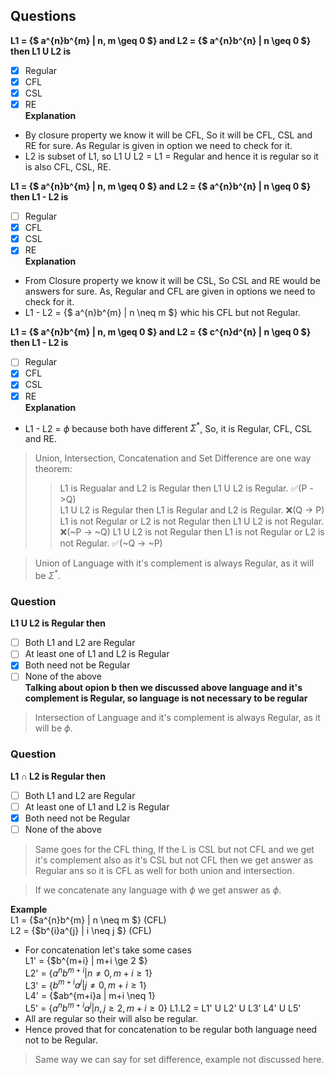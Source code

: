 ## Questions

**L1 = {$ a^{n}b^{m} | n, m \geq 0 $} and L2 = {$ a^{n}b^{n} | n \geq 0 $} then L1 U L2 is**
- [x] Regular
- [x] CFL
- [x] CSL
- [x] RE  
**Explanation**
- By closure property we know it will be CFL, So it will be CFL, CSL and RE for sure. As Regular is given in option we need to check for it.
- L2 is subset of L1, so L1 U L2 = L1 = Regular and hence it is regular so it is also CFL, CSL, RE.

**L1 = {$ a^{n}b^{m} | n, m \geq 0 $} and L2 = {$ a^{n}b^{n} | n \geq 0 $} then L1 - L2 is**
- [ ] Regular
- [x] CFL
- [x] CSL
- [x] RE  
**Explanation**
- From Closure property we know it will be CSL, So CSL and RE would be answers for sure. As, Regular and CFL are given in options we need to check for it.
- L1 - L2 = {$ a^{n}b^{m} | n \neq m $} whic his CFL but not Regular.

**L1 = {$ a^{n}b^{m} | n, m \geq 0 $} and L2 = {$ c^{n}d^{n} | n \geq 0 $} then L1 - L2 is**
- [ ] Regular
- [x] CFL
- [x] CSL
- [x] RE  
**Explanation**
- L1 - L2 = $\phi$ because both have different $\Sigma^{*}$, So, it is Regular, CFL, CSL and RE.

> Union, Intersection, Concatenation and Set Difference are one way theorem:  
   >> L1 is Regualar and L2 is Regular then L1 U L2 is Regular. ✅(P ->Q)  
   >> L1 U L2 is Regular then L1 is Regular and L2 is Regular. ❌(Q -> P)   
   >> L1 is not Regular or L2 is not Regular then L1 U L2 is not Regular. ❌(~P -> ~Q)
   >> L1 U L2 is not Regular then L1 is not Regular or L2 is not Regular. ✅(~Q -> ~P)

> Union of Language with it's complement is always Regular, as it will be $\Sigma^{*}$.

### Question
**L1 U L2 is Regular then**
- [ ] Both L1 and L2 are Regular
- [ ] At least one of L1 and L2 is Regular
- [x] Both need not be Regular
- [ ] None of the above  
**Talking about opion b then we discussed above language and it's complement is Regular, so language is not necessary to be regular**

> Intersection of Language and it's complement is always Regular, as it will be $\phi$.

### Question
**L1 ∩ L2 is Regular then**
- [ ] Both L1 and L2 are Regular
- [ ] At least one of L1 and L2 is Regular
- [x] Both need not be Regular
- [ ] None of the above 

> Same goes for the CFL thing, If the L is CSL but not CFL and we get it's complement also as it's CSL but not CFL then we get answer as Regular ans so it is CFL as well for both union and intersection.

>If we concatenate any language with $\phi$ we get answer as $\phi$.

**Example**  
L1 = {$a^{n}b^{m} | n \neq m $} (CFL)  
L2 = {$b^{i}a^{j} | i \neq j $} (CFL)  
- For concatenation let's take some cases  
L1' = {$b^{m+i} | m+i \ge 2 $}  
L2' = {$a^{n}b^{m+i} | n \neq 0, m+i \ge 1$}  
L3' = {$b^{m+i}a^{j} | j \neq 0, m+i \ge 1$}  
L4' = {$ab^{m+i}a | m+i \neq 1}  
L5' = {$a^{n}b^{m+i}a^{j} | n,j \ge 2, m+i \ge 0$}
L1.L2 = L1' U L2' U L3' L4' U L5'  
- All are regular so their will also be regular.
- Hence proved that for concatenation to be regular both language need not to be Regular.

> Same way we can say for set difference, example not discussed here.